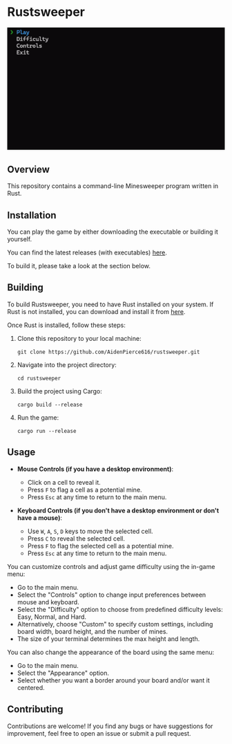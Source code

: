 # Rustsweeper

![Minesweeper Demo](gifs/rustsweeper_play.gif)

## Overview

This repository contains a command-line Minesweeper program written in Rust.

## Installation

You can play the game by either downloading the executable or building it yourself. 

You can find the latest releases (with executables) [here](https://github.com/AidenPierce616/rustsweeper/releases).

To build it, please take a look at the section below.
## Building

To build Rustsweeper, you need to have Rust installed on your system. If Rust is not installed, you can download and install it from [here](https://www.rust-lang.org/tools/install).

Once Rust is installed, follow these steps:

1. Clone this repository to your local machine:

   ```
   git clone https://github.com/AidenPierce616/rustsweeper.git
   ```

2. Navigate into the project directory:

   ```
   cd rustsweeper
   ```

3. Build the project using Cargo:

   ```
   cargo build --release
   ```

4. Run the game:

   ```
   cargo run --release
   ```

## Usage

- **Mouse Controls (if you have a desktop environment)**:
  - Click on a cell to reveal it.
  - Press `F` to flag a cell as a potential mine.
  - Press `Esc` at any time to return to the main menu.


- **Keyboard Controls (if you don't have a desktop environment or don't have a mouse)**:
  - Use `W`, `A`, `S`, `D` keys to move the selected cell.
  - Press `C` to reveal the selected cell.
  - Press `F` to flag the selected cell as a potential mine.
  - Press `Esc` at any time to return to the main menu.

You can customize controls and adjust game difficulty using the in-game menu:
- Go to the main menu.
- Select the "Controls" option to change input preferences between mouse and keyboard.
- Select the "Difficulty" option to choose from predefined difficulty levels: Easy, Normal, and Hard.
- Alternatively, choose "Custom" to specify custom settings, including board width, board height, and the number of mines.
- The size of your terminal determines the max height and length.

You can also change the appearance of the board using the same menu:
- Go to the main menu.
- Select the "Appearance" option.
- Select whether you want a border around your board and/or want it centered.

## Contributing

Contributions are welcome! If you find any bugs or have suggestions for improvement, feel free to open an issue or submit a pull request.
